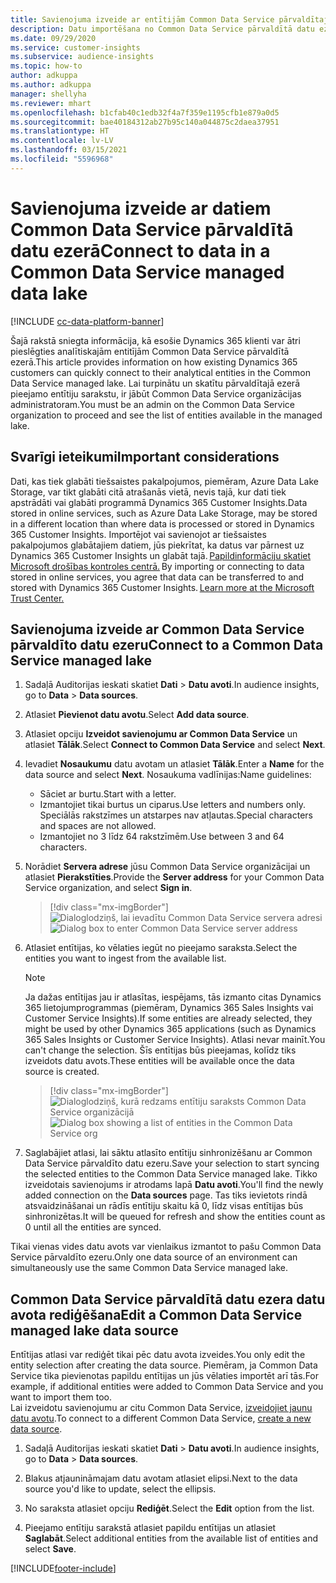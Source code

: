 ```yaml
---
title: Savienojuma izveide ar entītijām Common Data Service pārvaldītajā ezerā
description: Datu importēšana no Common Data Service pārvaldītā datu ezera.
ms.date: 09/29/2020
ms.service: customer-insights
ms.subservice: audience-insights
ms.topic: how-to
author: adkuppa
ms.author: adkuppa
manager: shellyha
ms.reviewer: mhart
ms.openlocfilehash: b1cfab40c1edb32f4a7f359e1195cfb1e879a0d5
ms.sourcegitcommit: bae40184312ab27b95c140a044875c2daea37951
ms.translationtype: HT
ms.contentlocale: lv-LV
ms.lasthandoff: 03/15/2021
ms.locfileid: "5596968"
---
```

# <a name="connect-to-data-in-a-common-data-service-managed-data-lake"></a><span data-ttu-id="67f4f-103">Savienojuma izveide ar datiem Common Data Service pārvaldītā datu ezerā</span><span class="sxs-lookup"><span data-stu-id="67f4f-103">Connect to data in a Common Data Service managed data lake</span></span>

[!INCLUDE [cc-data-platform-banner](../includes/cc-data-platform-banner.md)]

<span data-ttu-id="67f4f-104">Šajā rakstā sniegta informācija, kā esošie Dynamics 365 klienti var ātri pieslēgties analītiskajām entitījām Common Data Service pārvaldītā ezerā.</span><span class="sxs-lookup"><span data-stu-id="67f4f-104">This article provides information on how existing Dynamics 365 customers can quickly connect to their analytical entities in the Common Data Service managed lake.</span></span> <span data-ttu-id="67f4f-105">Lai turpinātu un skatītu pārvaldītajā ezerā pieejamo entītiju sarakstu, ir jābūt Common Data Service organizācijas administratoram.</span><span class="sxs-lookup"><span data-stu-id="67f4f-105">You must be an admin on the Common Data Service organization to proceed and see the list of entities available in the managed lake.</span></span>

## <a name="important-considerations"></a><span data-ttu-id="67f4f-106">Svarīgi ieteikumi</span><span class="sxs-lookup"><span data-stu-id="67f4f-106">Important considerations</span></span>

<span data-ttu-id="67f4f-107">Dati, kas tiek glabāti tiešsaistes pakalpojumos, piemēram, Azure Data Lake Storage, var tikt glabāti citā atrašanās vietā, nevis tajā, kur dati tiek apstrādāti vai glabāti programmā Dynamics 365 Customer Insights.</span><span class="sxs-lookup"><span data-stu-id="67f4f-107">Data stored in online services, such as Azure Data Lake Storage, may be stored in a different location than where data is processed or stored in Dynamics 365 Customer Insights.</span></span><span data-ttu-id="67f4f-108"> Importējot vai savienojot ar tiešsaistes pakalpojumos glabātajiem datiem, jūs piekrītat, ka datus var pārnest uz Dynamics 365 Customer Insights un glabāt tajā. [Papildinformāciju skatiet Microsoft drošības kontroles centrā.](https://www.microsoft.com/trust-center)</span><span class="sxs-lookup"><span data-stu-id="67f4f-108"> By importing or connecting to data stored in online services, you agree that data can be transferred to and stored with Dynamics 365 Customer Insights. [Learn more at the Microsoft Trust Center.](https://www.microsoft.com/trust-center)</span></span>

## <a name="connect-to-a-common-data-service-managed-lake"></a><span data-ttu-id="67f4f-109">Savienojuma izveide ar Common Data Service pārvaldīto datu ezeru</span><span class="sxs-lookup"><span data-stu-id="67f4f-109">Connect to a Common Data Service managed lake</span></span>

1. <span data-ttu-id="67f4f-110">Sadaļā Auditorijas ieskati skatiet **Dati** > **Datu avoti**.</span><span class="sxs-lookup"><span data-stu-id="67f4f-110">In audience insights, go to **Data** > **Data sources**.</span></span>

2. <span data-ttu-id="67f4f-111">Atlasiet **Pievienot datu avotu**.</span><span class="sxs-lookup"><span data-stu-id="67f4f-111">Select **Add data source**.</span></span>

3. <span data-ttu-id="67f4f-112">Atlasiet opciju **Izveidot savienojumu ar Common Data Service** un atlasiet **Tālāk**.</span><span class="sxs-lookup"><span data-stu-id="67f4f-112">Select **Connect to Common Data Service** and select **Next**.</span></span>

4. <span data-ttu-id="67f4f-113">Ievadiet **Nosaukumu** datu avotam un atlasiet **Tālāk**.</span><span class="sxs-lookup"><span data-stu-id="67f4f-113">Enter a **Name** for the data source and select **Next**.</span></span> <span data-ttu-id="67f4f-114">Nosaukuma vadlīnijas:</span><span class="sxs-lookup"><span data-stu-id="67f4f-114">Name guidelines:</span></span> 
   - <span data-ttu-id="67f4f-115">Sāciet ar burtu.</span><span class="sxs-lookup"><span data-stu-id="67f4f-115">Start with a letter.</span></span>
   - <span data-ttu-id="67f4f-116">Izmantojiet tikai burtus un ciparus.</span><span class="sxs-lookup"><span data-stu-id="67f4f-116">Use letters and numbers only.</span></span> <span data-ttu-id="67f4f-117">Speciālās rakstzīmes un atstarpes nav atļautas.</span><span class="sxs-lookup"><span data-stu-id="67f4f-117">Special characters and spaces are not allowed.</span></span>
   - <span data-ttu-id="67f4f-118">Izmantojiet no 3 līdz 64 rakstzīmēm.</span><span class="sxs-lookup"><span data-stu-id="67f4f-118">Use between 3 and 64 characters.</span></span>

5. <span data-ttu-id="67f4f-119">Norādiet **Servera adrese** jūsu Common Data Service organizācijai un atlasiet **Pierakstīties**.</span><span class="sxs-lookup"><span data-stu-id="67f4f-119">Provide the **Server address** for your Common Data Service organization, and select **Sign in**.</span></span>

   > [!div class="mx-imgBorder"]
   > <span data-ttu-id="67f4f-120">![Dialoglodziņš, lai ievadītu Common Data Service servera adresi](media/enter-CDS-org-details.png)</span><span class="sxs-lookup"><span data-stu-id="67f4f-120">![Dialog box to enter Common Data Service server address](media/enter-CDS-org-details.png)</span></span>

6. <span data-ttu-id="67f4f-121">Atlasiet entītijas, ko vēlaties iegūt no pieejamo saraksta.</span><span class="sxs-lookup"><span data-stu-id="67f4f-121">Select the entities you want to ingest from the available list.</span></span>    

   > [!NOTE]
   > <span data-ttu-id="67f4f-122">Ja dažas entītijas jau ir atlasītas, iespējams, tās izmanto citas Dynamics 365 lietojumprogrammas (piemēram, Dynamics 365 Sales Insights vai Customer Service Insights).</span><span class="sxs-lookup"><span data-stu-id="67f4f-122">If some entities are already selected, they might be used by other Dynamics 365 applications (such as Dynamics 365 Sales Insights or Customer Service Insights).</span></span> <span data-ttu-id="67f4f-123">Atlasi nevar mainīt.</span><span class="sxs-lookup"><span data-stu-id="67f4f-123">You can't change the selection.</span></span> <span data-ttu-id="67f4f-124">Šīs entītijas būs pieejamas, kolīdz tiks izveidots datu avots.</span><span class="sxs-lookup"><span data-stu-id="67f4f-124">These entities will be available once the data source is created.</span></span>

   > [!div class="mx-imgBorder"]
   > <span data-ttu-id="67f4f-125">![Dialoglodziņš, kurā redzams entītiju saraksts Common Data Service organizācijā](media/select-analytical-entities.png)</span><span class="sxs-lookup"><span data-stu-id="67f4f-125">![Dialog box showing a list of entities in the Common Data Service org](media/select-analytical-entities.png)</span></span>

7. <span data-ttu-id="67f4f-126">Saglabājiet atlasi, lai sāktu atlasīto entītiju sinhronizēšanu ar Common Data Service pārvaldīto datu ezeru.</span><span class="sxs-lookup"><span data-stu-id="67f4f-126">Save your selection to start syncing the selected entities to the Common Data Service managed lake.</span></span> <span data-ttu-id="67f4f-127">Tikko izveidotais savienojums ir atrodams lapā **Datu avoti**.</span><span class="sxs-lookup"><span data-stu-id="67f4f-127">You'll find the newly added connection on the **Data sources** page.</span></span> <span data-ttu-id="67f4f-128">Tas tiks ievietots rindā atsvaidzināšanai un rādīs entītiju skaitu kā 0, līdz visas entītijas būs sinhronizētas.</span><span class="sxs-lookup"><span data-stu-id="67f4f-128">It will be queued for refresh and show the entities count as 0 until all the entities are synced.</span></span>

<span data-ttu-id="67f4f-129">Tikai vienas vides datu avots var vienlaikus izmantot to pašu Common Data Service pārvaldīto ezeru.</span><span class="sxs-lookup"><span data-stu-id="67f4f-129">Only one data source of an environment can simultaneously use the same Common Data Service managed lake.</span></span>

## <a name="edit-a-common-data-service-managed-lake-data-source"></a><span data-ttu-id="67f4f-130">Common Data Service pārvaldītā datu ezera datu avota rediģēšana</span><span class="sxs-lookup"><span data-stu-id="67f4f-130">Edit a Common Data Service managed lake data source</span></span>

<span data-ttu-id="67f4f-131">Entītijas atlasi var rediģēt tikai pēc datu avota izveides.</span><span class="sxs-lookup"><span data-stu-id="67f4f-131">You only edit the entity selection after creating the data source.</span></span> <span data-ttu-id="67f4f-132">Piemēram, ja Common Data Service tika pievienotas papildu entītijas un jūs vēlaties importēt arī tās.</span><span class="sxs-lookup"><span data-stu-id="67f4f-132">For example, if additional entities were added to Common Data Service and you want to import them too.</span></span>    
<span data-ttu-id="67f4f-133">Lai izveidotu savienojumu ar citu Common Data Service, [izveidojiet jaunu datu avotu](#connect-to-a-common-data-service-managed-lake).</span><span class="sxs-lookup"><span data-stu-id="67f4f-133">To connect to a different Common Data Service, [create a new data source](#connect-to-a-common-data-service-managed-lake).</span></span>

1. <span data-ttu-id="67f4f-134">Sadaļā Auditorijas ieskati skatiet **Dati** > **Datu avoti**.</span><span class="sxs-lookup"><span data-stu-id="67f4f-134">In audience insights, go to **Data** > **Data sources**.</span></span>

2. <span data-ttu-id="67f4f-135">Blakus atjaunināmajam datu avotam atlasiet elipsi.</span><span class="sxs-lookup"><span data-stu-id="67f4f-135">Next to the data source you'd like to update, select the ellipsis.</span></span>

3. <span data-ttu-id="67f4f-136">No saraksta atlasiet opciju **Rediģēt**.</span><span class="sxs-lookup"><span data-stu-id="67f4f-136">Select the **Edit** option from the list.</span></span>

4. <span data-ttu-id="67f4f-137">Pieejamo entītiju sarakstā atlasiet papildu entītijas un atlasiet **Saglabāt**.</span><span class="sxs-lookup"><span data-stu-id="67f4f-137">Select additional entities from the available list of entities and select **Save**.</span></span>


[!INCLUDE[footer-include](../includes/footer-banner.md)]
